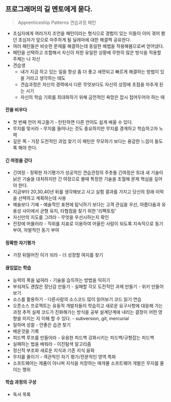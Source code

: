 ## 프로그래머의 길 멘토에게 묻다.
> Apprenticeship Patterns 견습과정 패턴
* 초심자에게 여러가지 조언을 패턴이라는 형식으로 경험이 있는 이들이 이미 겪어 봤던 초심자가 앞으로 마주하게 될 딜레마에 대한 해결책 공유한다.
* 여러 패턴들은 비슷한 문제를 해결하는데 동일한 해법을 적용해봄으로써 얻어냈다.
* 패턴을 선택하고 조합해서 자신이 처한 유일한 상황에 무한히 많은 방식을 적용할 주체는 나 자신
* 견습생
    * 내가 지금 하고 있는 일을 항상 좀 더 좋고 세련되고 빠르게 해결하는 방법이 있을 거라고 생각하는 태도
    * 견습과정은 자신의 경력에서 다른 무엇보다도 자신의 성장에 초점을 마추게 된는 시기
    * 자신의 학습 기회를 최대화하기 위해 금전적인 욕망은 잡시 접어두어야 하는 때
#### 잔을 비우다
* 첫 번째 언어 파고들기 - 탄탄하면 다른 언어도 쉽게 배울 수 있다.
* 무지를 맞서라 - 무지를 들어나는 것도 중요하지만 무지를 경계하고 학습하고자 노력
* 깊은 쪽 - 가장 도전적인 과업 찾기 이 패턴은 무모하기 보다는 용감한 느낌이 들도록 해야 한다. 
#### 긴 여정을 걷다
* 긴여정 - 정확한 자기평가가 성공적인 견습관정의 주춧돌 긴여정은 토대 새 기술이 낡은 기술을 대처하지만 긴 여정으로 볼때 특정한 기술을 초월해 문제 핵심을 깊어야 한다. 
* 지금부터 20,30,40년 뒤를 생각해보고 사고 실험 결과를 가지고 당신의 장래 이력을 선택하고 계획하는데 사용
* 예술보다 기예 - 예술적인 표현에 탐닉하기 보다는 고객 관심을 우선, 아름다움과 유용성 사이에서 균형 유지, 타협점을 찾기 위한 '리펙토링'
* 자신만의 지도를 그려라 - 무엇을 우선시하는지 확인
* 전장에 머물러라 - 직위를 지표로 이용하여 어울린 사람이 되도록 지속적으로 동기 부여, 자발적인 동기 부여
#### 정확한 자기평가
* 가장 뒤떨어진 이가 되라 - 더 성장할 여지를 찾기
#### 끊임없는 학습
* 능력의 폭을 넓혀라 - 기술을 습득하는 방법을 익히기
* 부숴져도 괜찮은 장난감 만들기 - 실패할 각오 도전적인 과제 만들기 - 위키 만들어보기
* 소스를 활용하기 - 다른사람의 소스코드 많이 읽어보기 코드 읽기 연습
* 오픈소스 프로젝트는 유동적 개발자들이 학습히고 새로운 요구사항에 대응해 가는 과정 추적 실제 코드가 진화해가는 방식을 공부 설계단계에 내리는 결정이 어떤 영향을 미지는 지 이해 할 수 있다. - subversion, git, mercurial
* 일하며 성찰 - 안좋은 습관 찾기
* 배운것을 기록
* 피드백 루프를 만들어라 - 유용한 피드백 강화시키는 피드백/규형잡는 피드백
* 실패하는 법을 배워라 - 이진탐색 알고리즘
* 정신적 부조화 새로운 지식과 기존 지식 융화
* 무지를 줄이기 - 객관적인 자기 평가/전문적인 영역 특화
* 소프트웨어는 제품이 아니며 지식을 저장하는 매개물 소프트웨어 개발은 무지를 줄이는 행위
#### 학습 과정의 구성
* 독서 목록
